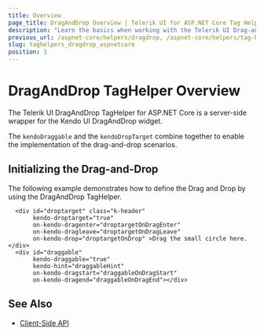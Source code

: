 ```yaml
---
title: Overview
page_title: DragAndDrop Overview | Telerik UI for ASP.NET Core Tag Helpers
description: "Learn the basics when working with the Telerik UI Drag-and-Drop tag helper for ASP.NET Core (MVC 6 or ASP.NET Core MVC)."
previous_url: /aspnet-core/helpers/dragdrop, /aspnet-core/helpers/tag-helpers/dragdrop
slug: taghelpers_dragdrop_aspnetcore
position: 1
---
```


# DragAndDrop TagHelper Overview

The Telerik UI DragAndDrop TagHelper for ASP.NET Core is a server-side wrapper for the Kendo UI DragAndDrop widget.

The `kendoDraggable` and the `kendoDropTarget` combine together to enable the implementation of the drag-and-drop scenarios.

## Initializing the Drag-and-Drop

The following example demonstrates how to define the Drag and Drop by using the DragAndDrop TagHelper.

      <div id="droptarget" class="k-header"
           kendo-droptarget="true"
           on-kendo-dragenter="droptargetOnDragEnter"
           on-kendo-dragleave="droptargetOnDragLeave"
           on-kendo-drop="droptargetOnDrop" >Drag the small circle here.</div>
      <div id="draggable"
           kendo-draggable="true"
           kendo-hint="draggableHint"
           on-kendo-dragstart="draggableOnDragStart"
           on-kendo-dragend="draggableOnDragEnd"></div>

## See Also

* [Client-Side API](https://docs.telerik.com/kendo-ui/api/javascript/ui/treeview/configuration/draganddrop)
